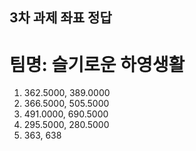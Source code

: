 
## **3차 과제 좌표 정답**

# **팀명: 슬기로운 하영생활**

1. 362.5000,  389.0000
2. 366.5000,  505.5000
3. 491.0000,  690.5000
4. 295.5000,  280.5000
5. 363,   638
